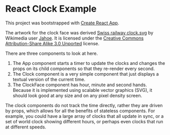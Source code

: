 React Clock Example
===================

This project was bootstrapped with [Create React
App](https://github.com/facebookincubator/create-react-app).

The artwork for the clock face was derived [Swiss railway
clock.svg](https://commons.wikimedia.org/wiki/File:Swiss_railway_clock.svg) by
Wikimedia user [Jahoe](https://commons.wikimedia.org/wiki/User:Jahoe). It is
licensed under the [Creative Commons Attribution-Share Alike 3.0
Unported](https://creativecommons.org/licenses/by-sa/3.0/deed.en) license.

There are three components to look at here.
1. The App component starts a timer to update the clocks and changes the props
on its child components so that they re-render every second.
2. The Clock component is a very simple component that just displays a textual
version of the current time.
3. The ClockFace component has hour, minute and second hands. Because it is
implemented using scalable vector graphics (SVG), it should look good at any
size and on any pixel density screen.

The clock components do not track the time directly, rather they are driven by
props, which allows for all the benefits of stateless components. For example,
you could have a large array of clocks that all update in sync, or a set of
world clock showing different hours, or perhaps even clocks that run at
different speeds.
